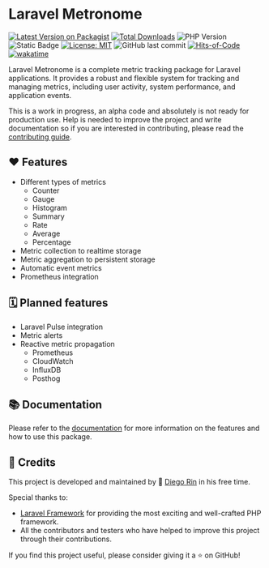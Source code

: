 # Laravel Metronome

[![Latest Version on Packagist](https://img.shields.io/packagist/v/diego-ninja/laravel-metronome.svg?style=flat&color=blue)](https://packagist.org/packages/diego-ninja/laravel-metronome)
[![Total Downloads](https://img.shields.io/packagist/dt/diego-ninja/laravel-metronome.svg?style=flat&color=blue)](https://packagist.org/packages/diego-ninja/laravel-metronome)
![PHP Version](https://img.shields.io/packagist/php-v/diego-ninja/laravel-metronome.svg?style=flat&color=blue)
![Static Badge](https://img.shields.io/badge/laravel-10-blue)
[![License: MIT](https://img.shields.io/badge/License-MIT-blue.svg)](https://opensource.org/licenses/MIT)
![GitHub last commit](https://img.shields.io/github/last-commit/diego-ninja/laravel-metronome?color=blue)
[![Hits-of-Code](https://hitsofcode.com/github/diego-ninja/laravel-metronome?branch=main&label=hits-of-code)](https://hitsofcode.com/github/diego-ninja/laravel-devices/view?branch=main&label=Hits-of-Code&color=blue)
[![wakatime](https://wakatime.com/badge/user/bd65f055-c9f3-4f73-92aa-3c9810f70cc3/project/fe1fb5f3-4721-488e-a81e-b95cc0924ae3.svg)](https://wakatime.com/badge/user/bd65f055-c9f3-4f73-92aa-3c9810f70cc3/project/fe1fb5f3-4721-488e-a81e-b95cc0924ae3)

Laravel Metronome is a complete metric tracking package for Laravel applications. It provides a robust and flexible system for tracking and managing metrics, including user activity, system performance, and application events.

This is a work in progress, an alpha code and absolutely is not ready for production use.  Help is needed to improve the project and write documentation so if you are interested in contributing, please read the [contributing guide](./docs/contributing.md).

## ❤️ Features

* Different types of metrics
  * Counter
  * Gauge
  * Histogram
  * Summary
  * Rate
  * Average
  * Percentage
* Metric collection to realtime storage
* Metric aggregation to persistent storage
* Automatic event metrics
* Prometheus integration

## 🗓️ Planned features

* Laravel Pulse integration
* Metric alerts
* Reactive metric propagation
  * Prometheus
  * CloudWatch
  * InfluxDB
  * Posthog


## 📚 Documentation

Please refer to the [documentation](./docs/README.md) for more information on the features and how to use this package.


## 🙏 Credits

This project is developed and maintained by 🥷 [Diego Rin](https://diego.ninja) in his free time.

Special thanks to:

- [Laravel Framework](https://laravel.com/) for providing the most exciting and well-crafted PHP framework.
- All the contributors and testers who have helped to improve this project through their contributions.

If you find this project useful, please consider giving it a ⭐ on GitHub!
